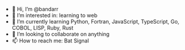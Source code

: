 - 👋 Hi, I’m @bandarr
- 👀 I’m interested in: learning to web
- 🌱 I’m currently learning Python, Fortran, JavaScript, TypeScript, Go, COBOL, LISP, Ruby, Rust
- 💞️ I’m looking to collaborate on anything
- 📫 How to reach me: Bat Signal

<!---
bandarr/bandarr is a ✨ special ✨ repository because its `README.md` (this file) appears on your GitHub profile.
You can click the Preview link to take a look at your changes.
--->
